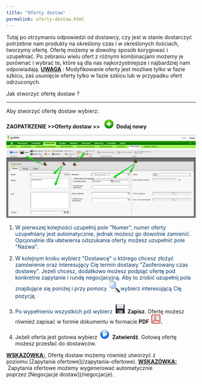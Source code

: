```yaml
---
title: "Oferty dostaw"
permalink: oferty-dostaw.html
---
```

 Tutaj po otrzymaniu odpowiedzi od dostawcy, czy jest w stanie dostarczyć potrzebne nam produkty na określony czas i w określonych ilościach, tworzymy ofertę. Ofertę możemy w dowolny sposób korygować i uzupełniać. Po zebraniu wielu ofert z różnymi kombinacjami możemy je porównać i wybrać te, które są dla nas najkorzystniejsze i najbardziej nam odpowiadają. 
**<u>UWAGA</u>** : Modyfikowanie oferty jest możliwe tylko w fazie szkicu, zaś usunięcie oferty tylko w fazie szkicu lub w przypadku ofert odrzuconych. 

Jak stworzyć ofertę dostaw ?

* * *

Aby stworzyć ofertę dostaw wybierz:

**ZAOPATRZENIE \>\>Oferty dostaw \>\>** &nbsp; ![](/images/newIcon24.png)&nbsp; **Dodaj nowy&nbsp;** 

[![](/images/Zaopatrzenie-%20oferty%20dostaw-%20g%C5%82%C3%B3wna.png)](/images/Zaopatrzenie-%20oferty%20dostaw-%20g%C5%82%C3%B3wna.png)

1. <font color="#073763">W pierwszej kolejności uzupełnij pole "Numer", numer oferty uzupełniany jest automatycznie, jednak możesz go dowolnie zamienić. Opcjonalnie dla ułatwienia odszukania oferty możesz uzupełnić pole "Nazwa".
                    </font>
2. <font color="#073763">W kolejnym kroku wybierz "Dostawcę" u którego chcesz złożyć zamówienie oraz interesujący Cię termin dostawy "Zaoferowany czas dostawy". Jeżeli chcesz, dodatkowo możesz podpiąć ofertę pod konkretne zapytanie i rundę negocjacyjną. Aby to zrobić uzupełnij pola znajdujące się poniżej i przy pomocy <img border="0" src="/images/lupka.png" style="vertical-align:-6px">wybierz interesującą Cię pozycję.
                        </font>

3. <font color="#073763">Po wypełnieniu wszystkich pól wybierz </font> ![](/images/zapisz.png)&nbsp; **Zapisz**. Ofertę możesz również zapisać w formie dokumentu w formacie **PDF&nbsp; ![](/images/PDF.png).**

4. Jeżeli oferta jest gotowa wybierz&nbsp; ![](/images/startIcon24.png)&nbsp; **Zatwierdź**. Gotową ofertę możesz przesłać do dostawców.

<u style="font-weight:bold">
            WSKAZÓWKA:
        </u> &nbsp;Ofertę dostaw możemy również utworzyć z poziomu&nbsp;[Zapytania ofertowe](/zapytania-ofertowe). 

<u style="font-weight:bold">
            WSKAZÓWKA:
        </u> &nbsp;Zapytania ofertowe możemy wygenerować automatycznie poprzez&nbsp;[Negocjacje dostaw](/negocjacje). 

